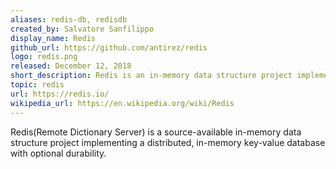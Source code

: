 ```yaml
---
aliases: redis-db, redisdb
created_by: Salvatore Sanfilippo
display_name: Redis
github_url: https://github.com/antirez/redis
logo: redis.png
released: December 12, 2018
short_description: Redis is an in-memory data structure project implementing a distributed, in-memory key-value database with optional durability.
topic: redis
url: https://redis.io/
wikipedia_url: https://en.wikipedia.org/wiki/Redis
---
```

Redis(Remote Dictionary Server) is a source-available in-memory data structure project implementing a distributed, in-memory key-value database with optional durability.
